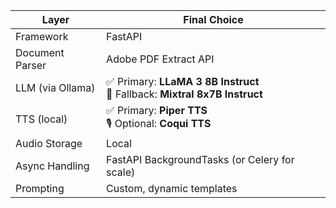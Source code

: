 | Layer                  | Final Choice                                                                   |
| ---------------------- | ------------------------------------------------------------------------------ |
| Framework              | FastAPI                                                                        |
| Document Parser        | Adobe PDF Extract API                                                          |
| LLM (via Ollama)       | ✅ Primary: **LLaMA 3 8B Instruct** <br> 🔁 Fallback: **Mixtral 8x7B Instruct** |
| TTS (local)            | ✅ Primary: **Piper TTS** <br> 🎙️ Optional: **Coqui TTS**                      |
| Audio Storage          | Local                                                |
| Async Handling         | FastAPI BackgroundTasks (or Celery for scale)                                  |
| Prompting              | Custom, dynamic templates                                                      |
